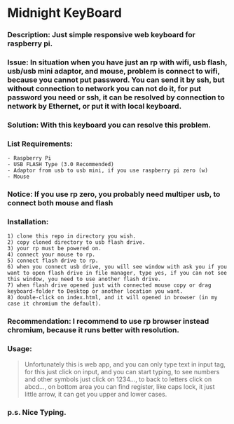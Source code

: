 # Midnight KeyBoard

### Description: Just simple responsive web keyboard for raspberry pi.

### Issue: In situation when you have just an rp with wifi, usb flash, usb/usb mini adaptor, and mouse, problem is connect to wifi, because you cannot put password. You can send it by ssh, but without connection to network you can not do it, for put password you need or ssh, it can be resolved by connection to network by Ethernet, or put it with local keyboard.

### Solution: With this keyboard you can resolve this problem.

### List Requirements:
	- Raspberry Pi
	- USB FLASH Type (3.0 Recommended)
	- Adaptor from usb to usb mini, if you use raspberry pi zero (w)
	- Mouse

### Notice: If you use rp zero, you probably need multiper usb, to connect both mouse and flash

### Installation:
	1) clone this repo in directory you wish.
	2) copy cloned directory to usb flash drive.
	3) your rp must be powered on.
	4) connect your mouse to rp.
	5) connect flash drive to rp.
	6) when you connect usb drive, you will see window with ask you if you want to open flash drive in file manager, type yes, if you can not see this window, you need to use another flash drive.
	7) when flash drive opened just with connected mouse copy or drag keyboard-folder to Desktop or another location you want.
	8) double-click on index.html, and it will opened in browser (in my case it chromium the default).

### Recommendation: I recommend to use rp browser instead chromium, because it runs better with resolution.

### Usage: 
>	Unfortunately this is web app, and you can only type text in input tag, for this just click on input, and you can start typing, 
>	to see numbers and other symbols just click on 1234..., 
>	to back to letters click on abcd..., 
>	on bottom area you can find register, like caps lock, it just little arrow, it can get you upper and lower cases.

### p.s. Nice Typing.
